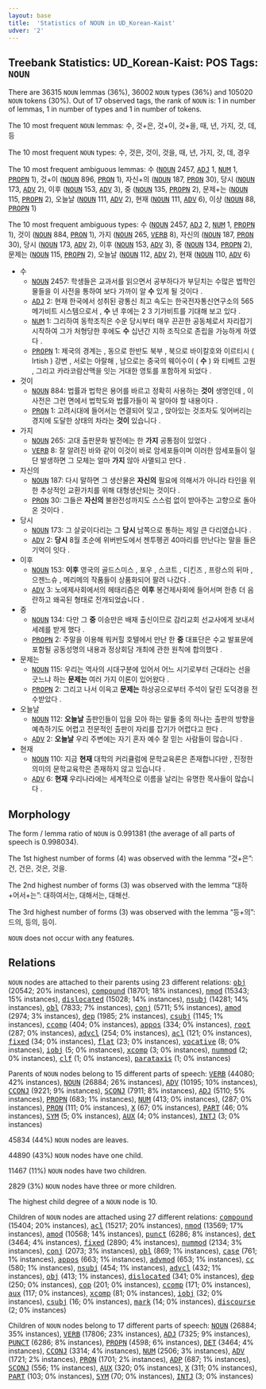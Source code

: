 ```yaml
---
layout: base
title:  'Statistics of NOUN in UD_Korean-Kaist'
udver: '2'
---
```


## Treebank Statistics: UD_Korean-Kaist: POS Tags: `NOUN`

There are 36315 `NOUN` lemmas (36%), 36002 `NOUN` types (36%) and 105020 `NOUN` tokens (30%).
Out of 17 observed tags, the rank of `NOUN` is: 1 in number of lemmas, 1 in number of types and 1 in number of tokens.

The 10 most frequent `NOUN` lemmas: 수, 것+은, 것+이, 것+을, 때, 년, 가지, 것, 데, 등

The 10 most frequent `NOUN` types:  수, 것은, 것이, 것을, 때, 년, 가지, 것, 데, 경우

The 10 most frequent ambiguous lemmas: 수 (<tt><a href="ko_kaist-pos-NOUN.html">NOUN</a></tt> 2457, <tt><a href="ko_kaist-pos-ADJ.html">ADJ</a></tt> 1, <tt><a href="ko_kaist-pos-NUM.html">NUM</a></tt> 1, <tt><a href="ko_kaist-pos-PROPN.html">PROPN</a></tt> 1), 것+이 (<tt><a href="ko_kaist-pos-NOUN.html">NOUN</a></tt> 896, <tt><a href="ko_kaist-pos-PRON.html">PRON</a></tt> 1), 자신+의 (<tt><a href="ko_kaist-pos-NOUN.html">NOUN</a></tt> 187, <tt><a href="ko_kaist-pos-PRON.html">PRON</a></tt> 30), 당시 (<tt><a href="ko_kaist-pos-NOUN.html">NOUN</a></tt> 173, <tt><a href="ko_kaist-pos-ADV.html">ADV</a></tt> 2), 이후 (<tt><a href="ko_kaist-pos-NOUN.html">NOUN</a></tt> 153, <tt><a href="ko_kaist-pos-ADV.html">ADV</a></tt> 3), 중 (<tt><a href="ko_kaist-pos-NOUN.html">NOUN</a></tt> 135, <tt><a href="ko_kaist-pos-PROPN.html">PROPN</a></tt> 2), 문제+는 (<tt><a href="ko_kaist-pos-NOUN.html">NOUN</a></tt> 115, <tt><a href="ko_kaist-pos-PROPN.html">PROPN</a></tt> 2), 오늘날 (<tt><a href="ko_kaist-pos-NOUN.html">NOUN</a></tt> 111, <tt><a href="ko_kaist-pos-ADV.html">ADV</a></tt> 2), 현재 (<tt><a href="ko_kaist-pos-NOUN.html">NOUN</a></tt> 111, <tt><a href="ko_kaist-pos-ADV.html">ADV</a></tt> 6), 이상 (<tt><a href="ko_kaist-pos-NOUN.html">NOUN</a></tt> 88, <tt><a href="ko_kaist-pos-PROPN.html">PROPN</a></tt> 1)

The 10 most frequent ambiguous types:  수 (<tt><a href="ko_kaist-pos-NOUN.html">NOUN</a></tt> 2457, <tt><a href="ko_kaist-pos-ADJ.html">ADJ</a></tt> 2, <tt><a href="ko_kaist-pos-NUM.html">NUM</a></tt> 1, <tt><a href="ko_kaist-pos-PROPN.html">PROPN</a></tt> 1), 것이 (<tt><a href="ko_kaist-pos-NOUN.html">NOUN</a></tt> 884, <tt><a href="ko_kaist-pos-PRON.html">PRON</a></tt> 1), 가지 (<tt><a href="ko_kaist-pos-NOUN.html">NOUN</a></tt> 265, <tt><a href="ko_kaist-pos-VERB.html">VERB</a></tt> 8), 자신의 (<tt><a href="ko_kaist-pos-NOUN.html">NOUN</a></tt> 187, <tt><a href="ko_kaist-pos-PRON.html">PRON</a></tt> 30), 당시 (<tt><a href="ko_kaist-pos-NOUN.html">NOUN</a></tt> 173, <tt><a href="ko_kaist-pos-ADV.html">ADV</a></tt> 2), 이후 (<tt><a href="ko_kaist-pos-NOUN.html">NOUN</a></tt> 153, <tt><a href="ko_kaist-pos-ADV.html">ADV</a></tt> 3), 중 (<tt><a href="ko_kaist-pos-NOUN.html">NOUN</a></tt> 134, <tt><a href="ko_kaist-pos-PROPN.html">PROPN</a></tt> 2), 문제는 (<tt><a href="ko_kaist-pos-NOUN.html">NOUN</a></tt> 115, <tt><a href="ko_kaist-pos-PROPN.html">PROPN</a></tt> 2), 오늘날 (<tt><a href="ko_kaist-pos-NOUN.html">NOUN</a></tt> 112, <tt><a href="ko_kaist-pos-ADV.html">ADV</a></tt> 2), 현재 (<tt><a href="ko_kaist-pos-NOUN.html">NOUN</a></tt> 110, <tt><a href="ko_kaist-pos-ADV.html">ADV</a></tt> 6)


* 수
  * <tt><a href="ko_kaist-pos-NOUN.html">NOUN</a></tt> 2457: 학생들은 교과서를 읽으면서 공부하다가 부딛치는 수많은 법학인물들을 이 사전을 통하여 보다 가까이 알 <b>수</b> 있게 될 것이다 .
  * <tt><a href="ko_kaist-pos-ADJ.html">ADJ</a></tt> 2: 현재 한국에서 성취된 광통신 최고 속도는 한국전자통신연구소의 565 메가비트 시스템으로서 , <b>수</b> 년 후에는 2 3 기가비트를 기대해 보고 있다 .
  * <tt><a href="ko_kaist-pos-NUM.html">NUM</a></tt> 1: 그리하여 동학조직은 수운 당시부터 매우 끈끈한 공동체로서 자리잡기 시작하여 그가 처형당한 후에도 <b>수</b> 십년간 지하 조직으로 존립을 가능하게 하였다 .
  * <tt><a href="ko_kaist-pos-PROPN.html">PROPN</a></tt> 1: 제국의 경계는 , 동으로 한반도 북부 , 북으로 바이칼호와 이르티시 ( Irtish ) 강변 , 서로는 아랄해 , 남으로는 중국의 웨이수이 ( <b>수</b> ) 와 티베트 고원 , 그리고 카라코람산맥을 잇는 거대한 영토를 포함하게 되었다 .
* 것이
  * <tt><a href="ko_kaist-pos-NOUN.html">NOUN</a></tt> 884: 법률과 법학은 용어를 바르고 정확히 사용하는 <b>것이</b> 생명인데 , 이 사전은 그런 면에서 법학도와 법률가들이 꼭 알아야 할 내용이다 .
  * <tt><a href="ko_kaist-pos-PRON.html">PRON</a></tt> 1: 고려시대에 들어서는 연결되어 잊고 , 앉아있는 것조차도 잊어버리는 경지에 도달한 상태의 차라는 <b>것이</b> 있습니다 .
* 가지
  * <tt><a href="ko_kaist-pos-NOUN.html">NOUN</a></tt> 265: 고대 출판문화 발전에는 한 <b>가지</b> 공통점이 있었다 .
  * <tt><a href="ko_kaist-pos-VERB.html">VERB</a></tt> 8: 잘 알려진 바와 같이 이것이 바로 암세포들이며 이러한 암세포들이 일단 발생하면 그 모체는 얼마 <b>가지</b> 않아 사멸되고 만다 .
* 자신의
  * <tt><a href="ko_kaist-pos-NOUN.html">NOUN</a></tt> 187: 다시 말하면 그 생산물은 <b>자신의</b> 필요에 의해서가 아니라 타인을 위한 추상적인 교환가치를 위해 대형생산되는 것이다 .
  * <tt><a href="ko_kaist-pos-PRON.html">PRON</a></tt> 30: 그들은 <b>자신의</b> 불완전성까지도 스스럼 없이 받아주는 고향으로 돌아온 것이다 .
* 당시
  * <tt><a href="ko_kaist-pos-NOUN.html">NOUN</a></tt> 173: 그 살곶이다리는 그 <b>당시</b> 남쪽으로 통하는 제일 큰 다리였습니다 .
  * <tt><a href="ko_kaist-pos-ADV.html">ADV</a></tt> 2: <b>당시</b> 8월 초순에 위버반도에서 젠투펭귄 40마리를 만난다는 말을 들은 기억이 잇다 .
* 이후
  * <tt><a href="ko_kaist-pos-NOUN.html">NOUN</a></tt> 153: <b>이후</b> 영국의 골드스미스 , 포우 , 스코트 , 디킨즈 , 프랑스의 뒤마 , 으젠느슈 , 메리메의 작품들이 상품화되어 팔려 나갔다 .
  * <tt><a href="ko_kaist-pos-ADV.html">ADV</a></tt> 3: 노에제사회에서의 헤태리즘은 <b>이후</b> 봉건제사회에 들어서며 한층 더 음란하고 왜곡된 형태로 전개되었습니다 .
* 중
  * <tt><a href="ko_kaist-pos-NOUN.html">NOUN</a></tt> 134: 다만 그 <b>중</b> 이승만은 배재 출신이므로 감리교회 선교사에게 보내서 세례를 받게 했다 .
  * <tt><a href="ko_kaist-pos-PROPN.html">PROPN</a></tt> 2: 주말을 이용해 워커힐 호텔에서 만난 한 <b>중</b> 대표단은 수교 발표문에 포함될 공동성명의 내용과 정상회담 개최에 관한 원칙에 합의했다 .
* 문제는
  * <tt><a href="ko_kaist-pos-NOUN.html">NOUN</a></tt> 115: 우리는 역사의 시대구분에 있어서 어느 시기로부터 근대라는 선을 긋느냐 하는 <b>문제는</b> 여러 가지 이론이 있어왔다 .
  * <tt><a href="ko_kaist-pos-PROPN.html">PROPN</a></tt> 2: 그리고 나서 이윽고 <b>문제는</b> 하상공으로부터 주석이 달린 도덕경을 전수받았다 .
* 오늘날
  * <tt><a href="ko_kaist-pos-NOUN.html">NOUN</a></tt> 112: <b>오늘날</b> 출판인들이 입을 모아 하는 말들 중의 하나는 출판의 방향을 예측하기도 어렵고 전문적인 출판이 자리를 잡기가 어렵다고 한다 .
  * <tt><a href="ko_kaist-pos-ADV.html">ADV</a></tt> 2: <b>오늘날</b> 우리 주변에는 자기 혼자 예수 잘 믿는 사람들이 많습니다 .
* 현재
  * <tt><a href="ko_kaist-pos-NOUN.html">NOUN</a></tt> 110: 지금 <b>현재</b> 대학의 커리큘럼에 문학교육론은 존재합니다만 , 진정한 의미의 문학교육학은 존재하지 않고 있습니다 .
  * <tt><a href="ko_kaist-pos-ADV.html">ADV</a></tt> 6: <b>현재</b> 우리나라에는 세계적으로 이름을 날리는 유명한 목사들이 많습니다 .

## Morphology

The form / lemma ratio of `NOUN` is 0.991381 (the average of all parts of speech is 0.998034).

The 1st highest number of forms (4) was observed with the lemma “것+은”: 건, 건은, 것은, 것을.

The 2nd highest number of forms (3) was observed with the lemma “대하+어서+는”: 대하여서는, 대해서는, 대해선.

The 3rd highest number of forms (3) was observed with the lemma “등+의”: 드의, 등의, 등이.

`NOUN` does not occur with any features.


## Relations

`NOUN` nodes are attached to their parents using 23 different relations: <tt><a href="ko_kaist-dep-obj.html">obj</a></tt> (20542; 20% instances), <tt><a href="ko_kaist-dep-compound.html">compound</a></tt> (18701; 18% instances), <tt><a href="ko_kaist-dep-nmod.html">nmod</a></tt> (15343; 15% instances), <tt><a href="ko_kaist-dep-dislocated.html">dislocated</a></tt> (15028; 14% instances), <tt><a href="ko_kaist-dep-nsubj.html">nsubj</a></tt> (14281; 14% instances), <tt><a href="ko_kaist-dep-obl.html">obl</a></tt> (7833; 7% instances), <tt><a href="ko_kaist-dep-conj.html">conj</a></tt> (5711; 5% instances), <tt><a href="ko_kaist-dep-amod.html">amod</a></tt> (2974; 3% instances), <tt><a href="ko_kaist-dep-dep.html">dep</a></tt> (1985; 2% instances), <tt><a href="ko_kaist-dep-csubj.html">csubj</a></tt> (1145; 1% instances), <tt><a href="ko_kaist-dep-ccomp.html">ccomp</a></tt> (404; 0% instances), <tt><a href="ko_kaist-dep-appos.html">appos</a></tt> (334; 0% instances), <tt><a href="ko_kaist-dep-root.html">root</a></tt> (287; 0% instances), <tt><a href="ko_kaist-dep-advcl.html">advcl</a></tt> (254; 0% instances), <tt><a href="ko_kaist-dep-acl.html">acl</a></tt> (121; 0% instances), <tt><a href="ko_kaist-dep-fixed.html">fixed</a></tt> (34; 0% instances), <tt><a href="ko_kaist-dep-flat.html">flat</a></tt> (23; 0% instances), <tt><a href="ko_kaist-dep-vocative.html">vocative</a></tt> (8; 0% instances), <tt><a href="ko_kaist-dep-iobj.html">iobj</a></tt> (5; 0% instances), <tt><a href="ko_kaist-dep-xcomp.html">xcomp</a></tt> (3; 0% instances), <tt><a href="ko_kaist-dep-nummod.html">nummod</a></tt> (2; 0% instances), <tt><a href="ko_kaist-dep-clf.html">clf</a></tt> (1; 0% instances), <tt><a href="ko_kaist-dep-parataxis.html">parataxis</a></tt> (1; 0% instances)

Parents of `NOUN` nodes belong to 15 different parts of speech: <tt><a href="ko_kaist-pos-VERB.html">VERB</a></tt> (44080; 42% instances), <tt><a href="ko_kaist-pos-NOUN.html">NOUN</a></tt> (26884; 26% instances), <tt><a href="ko_kaist-pos-ADV.html">ADV</a></tt> (10195; 10% instances), <tt><a href="ko_kaist-pos-CCONJ.html">CCONJ</a></tt> (9221; 9% instances), <tt><a href="ko_kaist-pos-SCONJ.html">SCONJ</a></tt> (7911; 8% instances), <tt><a href="ko_kaist-pos-ADJ.html">ADJ</a></tt> (5110; 5% instances), <tt><a href="ko_kaist-pos-PROPN.html">PROPN</a></tt> (683; 1% instances), <tt><a href="ko_kaist-pos-NUM.html">NUM</a></tt> (413; 0% instances),  (287; 0% instances), <tt><a href="ko_kaist-pos-PRON.html">PRON</a></tt> (111; 0% instances), <tt><a href="ko_kaist-pos-X.html">X</a></tt> (67; 0% instances), <tt><a href="ko_kaist-pos-PART.html">PART</a></tt> (46; 0% instances), <tt><a href="ko_kaist-pos-SYM.html">SYM</a></tt> (5; 0% instances), <tt><a href="ko_kaist-pos-AUX.html">AUX</a></tt> (4; 0% instances), <tt><a href="ko_kaist-pos-INTJ.html">INTJ</a></tt> (3; 0% instances)

45834 (44%) `NOUN` nodes are leaves.

44890 (43%) `NOUN` nodes have one child.

11467 (11%) `NOUN` nodes have two children.

2829 (3%) `NOUN` nodes have three or more children.

The highest child degree of a `NOUN` node is 10.

Children of `NOUN` nodes are attached using 27 different relations: <tt><a href="ko_kaist-dep-compound.html">compound</a></tt> (15404; 20% instances), <tt><a href="ko_kaist-dep-acl.html">acl</a></tt> (15217; 20% instances), <tt><a href="ko_kaist-dep-nmod.html">nmod</a></tt> (13569; 17% instances), <tt><a href="ko_kaist-dep-amod.html">amod</a></tt> (10568; 14% instances), <tt><a href="ko_kaist-dep-punct.html">punct</a></tt> (6286; 8% instances), <tt><a href="ko_kaist-dep-det.html">det</a></tt> (3464; 4% instances), <tt><a href="ko_kaist-dep-fixed.html">fixed</a></tt> (2890; 4% instances), <tt><a href="ko_kaist-dep-nummod.html">nummod</a></tt> (2134; 3% instances), <tt><a href="ko_kaist-dep-conj.html">conj</a></tt> (2073; 3% instances), <tt><a href="ko_kaist-dep-obl.html">obl</a></tt> (869; 1% instances), <tt><a href="ko_kaist-dep-case.html">case</a></tt> (761; 1% instances), <tt><a href="ko_kaist-dep-appos.html">appos</a></tt> (663; 1% instances), <tt><a href="ko_kaist-dep-advmod.html">advmod</a></tt> (653; 1% instances), <tt><a href="ko_kaist-dep-cc.html">cc</a></tt> (580; 1% instances), <tt><a href="ko_kaist-dep-nsubj.html">nsubj</a></tt> (454; 1% instances), <tt><a href="ko_kaist-dep-advcl.html">advcl</a></tt> (432; 1% instances), <tt><a href="ko_kaist-dep-obj.html">obj</a></tt> (413; 1% instances), <tt><a href="ko_kaist-dep-dislocated.html">dislocated</a></tt> (341; 0% instances), <tt><a href="ko_kaist-dep-dep.html">dep</a></tt> (250; 0% instances), <tt><a href="ko_kaist-dep-cop.html">cop</a></tt> (201; 0% instances), <tt><a href="ko_kaist-dep-ccomp.html">ccomp</a></tt> (171; 0% instances), <tt><a href="ko_kaist-dep-aux.html">aux</a></tt> (117; 0% instances), <tt><a href="ko_kaist-dep-xcomp.html">xcomp</a></tt> (81; 0% instances), <tt><a href="ko_kaist-dep-iobj.html">iobj</a></tt> (32; 0% instances), <tt><a href="ko_kaist-dep-csubj.html">csubj</a></tt> (16; 0% instances), <tt><a href="ko_kaist-dep-mark.html">mark</a></tt> (14; 0% instances), <tt><a href="ko_kaist-dep-discourse.html">discourse</a></tt> (2; 0% instances)

Children of `NOUN` nodes belong to 17 different parts of speech: <tt><a href="ko_kaist-pos-NOUN.html">NOUN</a></tt> (26884; 35% instances), <tt><a href="ko_kaist-pos-VERB.html">VERB</a></tt> (17806; 23% instances), <tt><a href="ko_kaist-pos-ADJ.html">ADJ</a></tt> (7325; 9% instances), <tt><a href="ko_kaist-pos-PUNCT.html">PUNCT</a></tt> (6286; 8% instances), <tt><a href="ko_kaist-pos-PROPN.html">PROPN</a></tt> (4598; 6% instances), <tt><a href="ko_kaist-pos-DET.html">DET</a></tt> (3464; 4% instances), <tt><a href="ko_kaist-pos-CCONJ.html">CCONJ</a></tt> (3314; 4% instances), <tt><a href="ko_kaist-pos-NUM.html">NUM</a></tt> (2506; 3% instances), <tt><a href="ko_kaist-pos-ADV.html">ADV</a></tt> (1721; 2% instances), <tt><a href="ko_kaist-pos-PRON.html">PRON</a></tt> (1701; 2% instances), <tt><a href="ko_kaist-pos-ADP.html">ADP</a></tt> (687; 1% instances), <tt><a href="ko_kaist-pos-SCONJ.html">SCONJ</a></tt> (556; 1% instances), <tt><a href="ko_kaist-pos-AUX.html">AUX</a></tt> (320; 0% instances), <tt><a href="ko_kaist-pos-X.html">X</a></tt> (311; 0% instances), <tt><a href="ko_kaist-pos-PART.html">PART</a></tt> (103; 0% instances), <tt><a href="ko_kaist-pos-SYM.html">SYM</a></tt> (70; 0% instances), <tt><a href="ko_kaist-pos-INTJ.html">INTJ</a></tt> (3; 0% instances)

